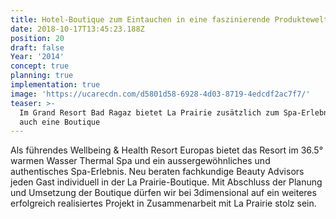 ```yaml
---
title: Hotel-Boutique zum Eintauchen in eine faszinierende Produktewelt
date: 2018-10-17T13:45:23.188Z
position: 20
draft: false
Year: '2014'
concept: true
planning: true
implementation: true
image: 'https://ucarecdn.com/d5801d58-6928-4d03-8719-4edcdf2ac7f7/'
teaser: >-
  Im Grand Resort Bad Ragaz bietet La Prairie zusätzlich zum Spa-Erlebnis nun
  auch eine Boutique
---
```

Als führendes Wellbeing & Health Resort Europas bietet das Resort im 36.5° warmen Wasser Thermal Spa und ein aussergewöhnliches und authentisches Spa-Erlebnis. Neu beraten fachkundige Beauty Advisors jeden Gast individuell in der La Prairie-Boutique. Mit Abschluss der Planung und Umsetzung der Boutique dürfen wir bei 3dimensional auf ein weiteres erfolgreich realisiertes Projekt in Zusammenarbeit mit La Prairie stolz sein.
